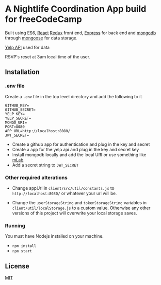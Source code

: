 # A Nightlife Coordination App build for freeCodeCamp

Built using ES6, [React](https://facebook.github.io/react/) [Redux](http://redux.js.org/) front end, [Express](https://expressjs.com/) for back end and [mongodb](https://www.mongodb.com/) through [mongoose](http://mongoosejs.com/) for data storage.

[Yelp API](https://www.yelp.com/developers) used for data

RSVP's reset at 3am local time of the user.

## Installation

### .env file

Create a ```.env``` file in the top level directory and add the following to it

```
GITHUB_KEY=
GITHUB_SECRET=
YELP_KEY=
YELP_SECRET=
MONGO_URI=
PORT=8080
APP_URL=http://localhost:8080/
JWT_SECRET=
```

* Create a github app for authentication and plug in the key and secret
* Create a app for the yelp api and plug in the key and secret key
* Install mongodb locally and add the local URI or use something like [mLab](https://mlab.com/)
* Add a secret string to ```JWT_SECRET```

### Other required alterations

* Change appUrl in ```client/src/util/constants.js``` to ```http://localhost:8080/``` or whatever your url will be.


* Change the ```userStorageString``` and ```tokenStorageString``` variables in ```client/util/localStorage.js``` to a custom value. Otherwise any other versions of this project will overwrite your local storage saves.

### Running

You must have Nodejs installed on your machine.

* ```npm install```
* ```npm start```

## License

[MIT](https://opensource.org/licenses/MIT)